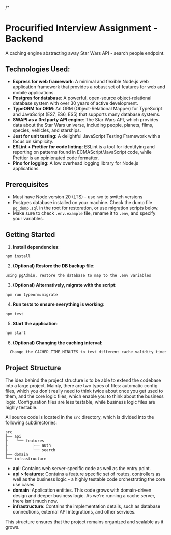 /\*

# Procurified Interview Assignment - Backend

A caching engine abstracting away Star Wars API - search people endpoint.


## Technologies Used:

- **Express for web framework**: A minimal and flexible Node.js web application framework that provides a robust set of features for web and mobile applications.
- **Postgres for database**: A powerful, open-source object-relational database system with over 30 years of active development.
- **TypeORM for ORM**: An ORM (Object-Relational Mapper) for TypeScript and JavaScript (ES7, ES6, ES5) that supports many database systems.
- **SWAPI as a 3rd party API engine**: The Star Wars API, which provides data about the Star Wars universe, including people, planets, films, species, vehicles, and starships.
- **Jest for unit testing**: A delightful JavaScript Testing Framework with a focus on simplicity.
- **ESLint + Prettier for code linting**: ESLint is a tool for identifying and reporting on patterns found in ECMAScript/JavaScript code, while Prettier is an opinionated code formatter.
- **Pino for logging**: A low overhead logging library for Node.js applications.


## Prerequisites

- Must have Node version 20 (LTS) - use `nvm` to switch versions
- Postgres database installed on your machine. Check the dump file `pg_dump.sql` in the root for restoration, or use migration scripts below.
- Make sure to check `.env.example` file, rename it to `.env`, and specify your variables.


## Getting Started

1. **Install dependencies**:
  ```bash
  npm install
  ```

2. **(Optional) Restore the DB backup file**:
  
  ```bash
  using pgAdmin, restore the database to map to the .env variables
  ```

3. **(Optional) Alternatively, migrate with the script**:
  ```bash
  npm run typeorm:migrate
  ```

4. **Run tests to ensure everything is working**:
  ```bash
  npm test
  ```

5. **Start the application**:
  ```bash
  npm start
  ```
6. **(Optional) Changing the caching interval**:
```bash
  Change the CACHED_TIME_MINUTES to test different cache validity times.
  ```

  ## Project Structure
  The idea behind the project structure is to be able to extend the codebase into a large project. Mainly, there are two types of files: automatic config files, which you don't really need to think twice about once you get used to them, and the core logic files, which enable you to think about the business logic. Configuration files are less testable, while business logic files are highly testable.

  All source code is located in the `src` directory, which is divided into the following subdirectories:

  ```
  src
  ├── api
  ├    └── features
  ├           ├── auth
  ├           └── search
  ├── domain
  └── infrastructure
  ```

  - **api**: Contains web server-specific code as well as the entry point.
  - **api > features**: Contains a feature specific set of routes, controllers as well as the business logic - a highly testable code orchestrating the core use cases.
  - **domain**: Application entities. This code grows with domain-driven design and deeper business logic. As we're running a cache server, there isn't much now.
  - **infrastructure**: Contains the implementation details, such as database connections, external API integrations, and other services.

  This structure ensures that the project remains organized and scalable as it grows.